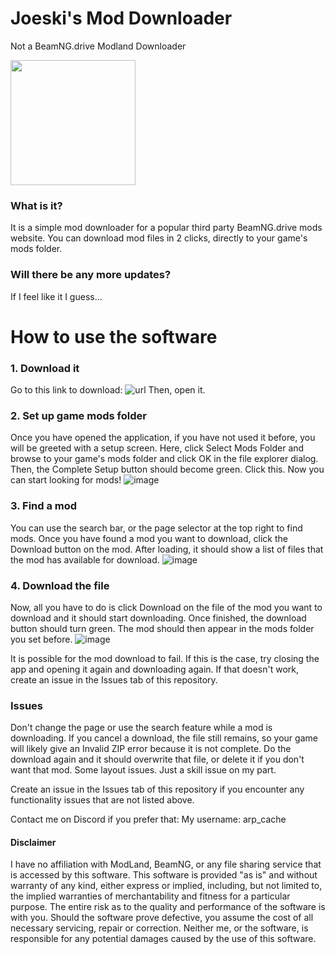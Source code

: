# Joeski's Mod Downloader
Not a BeamNG.drive Modland Downloader

<img src="https://github.com/JoeskiG/lodmand-downloader/assets/115059273/65d7c3d5-504f-4601-b610-405437f48c18" width="200" height="200">


### What is it?
It is a simple mod downloader for a popular third party BeamNG.drive mods website.
You can download mod files in 2 clicks, directly to your game's mods folder.

### Will there be any more updates?
If I feel like it I guess...



# How to use the software
### 1. Download it
Go to this link to download: ![url](https://github.com/JoeskiG/lodmand-downloader/releases/latest)
Then, open it.

### 2. Set up game mods folder
Once you have opened the application, if you have not used it before, you will be greeted with a setup screen.
Here, click Select Mods Folder and browse to your game's mods folder and click OK in the file explorer dialog.
Then, the Complete Setup button should become green. Click this. Now you can start looking for mods!
![image](https://github.com/JoeskiG/lodmand-downloader/assets/115059273/230a4d3f-b91e-4eb0-9f14-e2d49342eefc)

### 3. Find a mod
You can use the search bar, or the page selector at the top right to find mods. Once you have found a mod you want to download, click the Download button on the mod.
After loading, it should show a list of files that the mod has available for download.
![image](https://github.com/JoeskiG/lodmand-downloader/assets/115059273/28695afd-9fda-4159-85e5-65f892da3d0d)

### 4. Download the file
Now, all you have to do is click Download on the file of the mod you want to download and it should start downloading. Once finished, the download button should turn green. The mod should then appear in the mods folder you set before.
![image](https://github.com/JoeskiG/lodmand-downloader/assets/115059273/f1fdbc55-b1c3-464b-ade6-ef40c9a041e0)

It is possible for the mod download to fail. If this is the case, try closing the app and opening it again and downloading again. If that doesn't work, create an issue in the Issues tab of this repository.



### Issues
Don't change the page or use the search feature while a mod is downloading. 
If you cancel a download, the file still remains, so your game will likely give an Invalid ZIP error because it is not complete. Do the download again and it should overwrite that file, or delete it if you don't want that mod.
Some layout issues. Just a skill issue on my part.

Create an issue in the Issues tab of this repository if you encounter any functionality issues that are not listed above.

Contact me on Discord if you prefer that: My username: arp_cache



#### Disclaimer
I have no affiliation with ModLand, BeamNG, or any file sharing service that is accessed by this software.
This software is provided "as is" and without warranty of any kind, either express or implied, including, but not limited to, the implied warranties of merchantability and fitness for a particular purpose. The entire risk as to the quality and performance of the software is with you. Should the software prove defective, you assume the cost of all necessary servicing, repair or correction. 
Neither me, or the software, is responsible for any potential damages caused by the use of this software.
